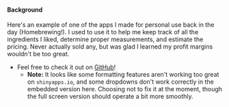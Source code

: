 #### Background

Here's an example of one of the apps I made for personal use back in the day (Homebrewing!). I used to use it to help me keep track of all the ingredients I liked, determine proper measurements, and estimate the pricing. Never actually sold any, but was glad I learned my profit margins wouldn't be too great.

- Feel free to check it out on <a href='https://barrettk.github.io/KombuchaBrewing/' target='_blank'>GitHub</a>!
   - **Note:** It looks like some formatting features aren't working too great on `shinyapps.io`, and some dropdowns don't work correctly in the embedded version here. Choosing not to fix it at the moment, though the full screen version should operate a bit more smoothly.
